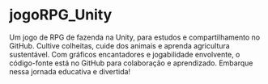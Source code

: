 # jogoRPG_Unity
Um jogo de RPG de fazenda na Unity, para estudos e compartilhamento no GitHub. Cultive colheitas, cuide dos animais e aprenda agricultura sustentável. Com gráficos encantadores e jogabilidade envolvente, o código-fonte está no GitHub para colaboração e aprendizado. Embarque nessa jornada educativa e divertida!
